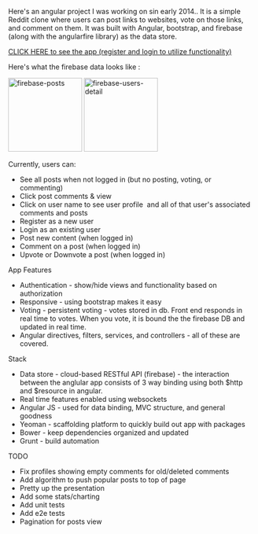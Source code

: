 Here's an angular project I was working on sin early 2014.. It is a simple Reddit clone where users can post links to websites, vote on those links, and comment on them. It was built with Angular, bootstrap, and firebase (along with the angularfire library) as the data store.

<a href="http://benjaminmbrown.com/bReddit">CLICK HERE to see the app (register and login to utilize functionality)</a>

Here's what the firebase data looks like :

<a href="http://www.benjaminmbrown.com/wp-content/uploads/2014/04/firebase-posts.png"><img class="aligncenter size-thumbnail wp-image-344" src="http://www.benjaminmbrown.com/wp-content/uploads/2014/04/firebase-posts-150x150.png" alt="firebase-posts" width="150" height="150" /></a> <a href="http://www.benjaminmbrown.com/wp-content/uploads/2014/04/firebase-users-detail.png"><img class="aligncenter size-thumbnail wp-image-345" src="http://www.benjaminmbrown.com/wp-content/uploads/2014/04/firebase-users-detail-150x150.png" alt="firebase-users-detail" width="150" height="150" /></a>

Currently, users can:
<ul>
	<li>See all posts when not logged in (but no posting, voting, or commenting)</li>
	<li>Click post comments &amp; view</li>
	<li>Click on user name to see user profile  and all of that user's associated comments and posts</li>
	<li>Register as a new user</li>
	<li>Login as an existing user</li>
	<li>Post new content (when logged in)</li>
	<li>Comment on a post (when logged in)</li>
	<li>Upvote or Downvote a post (when logged in)</li>
</ul>
App Features
<ul>
	<li>Authentication - show/hide views and functionality based on authorization</li>
	<li>Responsive - using bootstrap makes it easy</li>
	<li>Voting - persistent voting - votes stored in db. Front end responds in real time to votes. When you vote, it is bound the the firebase DB and updated in real time.</li>
	<li>Angular directives, filters, services, and controllers - all of these are covered.</li>
</ul>
Stack
<ul>
	<li>Data store - cloud-based RESTful API (firebase) - the interaction between the anglular app consists of 3 way binding using both $http and $resource in angular.</li>
	<li>Real time features enabled using websockets</li>
	<li>Angular JS - used for data binding, MVC structure, and general goodness</li>
	<li>Yeoman - scaffolding platform to quickly build out app with packages</li>
	<li>Bower - keep dependencies organized and updated</li>
	<li>Grunt - build automation</li>
</ul>
TODO
<ul>
	<li>Fix profiles showing empty comments for old/deleted comments</li>
	<li>Add algorithm to push popular posts to top of page</li>
	<li>Pretty up the presentation</li>
	<li>Add some stats/charting</li>
	<li>Add unit tests</li>
	<li>Add e2e tests</li>
	<li>Pagination for posts view</li>
</ul>